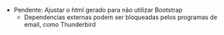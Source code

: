 - Pendente: Ajustar o html gerado para não utilizar Bootstrap
  - Dependencias externas podem ser bloqueadas  pelos programas de email, como Thunderbird